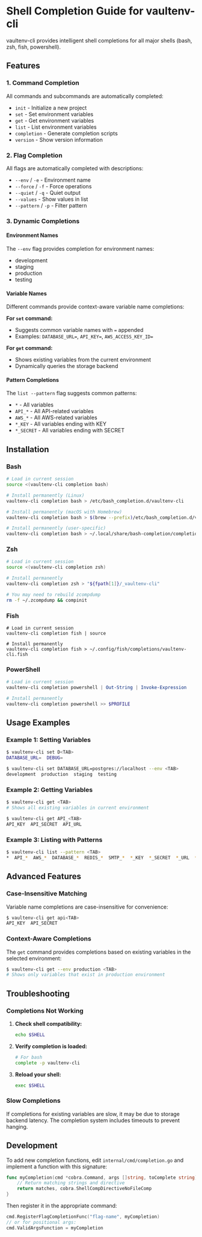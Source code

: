 # Shell Completion Guide for vaultenv-cli

vaultenv-cli provides intelligent shell completions for all major shells (bash, zsh, fish, powershell).

## Features

### 1. Command Completion
All commands and subcommands are automatically completed:
- `init` - Initialize a new project
- `set` - Set environment variables
- `get` - Get environment variables
- `list` - List environment variables
- `completion` - Generate completion scripts
- `version` - Show version information

### 2. Flag Completion
All flags are automatically completed with descriptions:
- `--env` / `-e` - Environment name
- `--force` / `-f` - Force operations
- `--quiet` / `-q` - Quiet output
- `--values` - Show values in list
- `--pattern` / `-p` - Filter pattern

### 3. Dynamic Completions

#### Environment Names
The `--env` flag provides completion for environment names:
- development
- staging
- production
- testing

#### Variable Names
Different commands provide context-aware variable name completions:

**For `set` command:**
- Suggests common variable names with `=` appended
- Examples: `DATABASE_URL=`, `API_KEY=`, `AWS_ACCESS_KEY_ID=`

**For `get` command:**
- Shows existing variables from the current environment
- Dynamically queries the storage backend

#### Pattern Completions
The `list --pattern` flag suggests common patterns:
- `*` - All variables
- `API_*` - All API-related variables
- `AWS_*` - All AWS-related variables
- `*_KEY` - All variables ending with KEY
- `*_SECRET` - All variables ending with SECRET

## Installation

### Bash
```bash
# Load in current session
source <(vaultenv-cli completion bash)

# Install permanently (Linux)
vaultenv-cli completion bash > /etc/bash_completion.d/vaultenv-cli

# Install permanently (macOS with Homebrew)
vaultenv-cli completion bash > $(brew --prefix)/etc/bash_completion.d/vaultenv-cli

# Install permanently (user-specific)
vaultenv-cli completion bash > ~/.local/share/bash-completion/completions/vaultenv-cli
```

### Zsh
```zsh
# Load in current session
source <(vaultenv-cli completion zsh)

# Install permanently
vaultenv-cli completion zsh > "${fpath[1]}/_vaultenv-cli"

# You may need to rebuild zcompdump
rm -f ~/.zcompdump && compinit
```

### Fish
```fish
# Load in current session
vaultenv-cli completion fish | source

# Install permanently
vaultenv-cli completion fish > ~/.config/fish/completions/vaultenv-cli.fish
```

### PowerShell
```powershell
# Load in current session
vaultenv-cli completion powershell | Out-String | Invoke-Expression

# Install permanently
vaultenv-cli completion powershell >> $PROFILE
```

## Usage Examples

### Example 1: Setting Variables
```bash
$ vaultenv-cli set D<TAB>
DATABASE_URL=  DEBUG=

$ vaultenv-cli set DATABASE_URL=postgres://localhost --env <TAB>
development  production  staging  testing
```

### Example 2: Getting Variables
```bash
$ vaultenv-cli get <TAB>
# Shows all existing variables in current environment

$ vaultenv-cli get API_<TAB>
API_KEY  API_SECRET  API_URL
```

### Example 3: Listing with Patterns
```bash
$ vaultenv-cli list --pattern <TAB>
*  API_*  AWS_*  DATABASE_*  REDIS_*  SMTP_*  *_KEY  *_SECRET  *_URL  *_TOKEN
```

## Advanced Features

### Case-Insensitive Matching
Variable name completions are case-insensitive for convenience:
```bash
$ vaultenv-cli get api<TAB>
API_KEY  API_SECRET
```

### Context-Aware Completions
The `get` command provides completions based on existing variables in the selected environment:
```bash
$ vaultenv-cli get --env production <TAB>
# Shows only variables that exist in production environment
```

## Troubleshooting

### Completions Not Working

1. **Check shell compatibility:**
   ```bash
   echo $SHELL
   ```

2. **Verify completion is loaded:**
   ```bash
   # For bash
   complete -p vaultenv-cli
   ```

3. **Reload your shell:**
   ```bash
   exec $SHELL
   ```

### Slow Completions
If completions for existing variables are slow, it may be due to storage backend latency. The completion system includes timeouts to prevent hanging.

## Development

To add new completion functions, edit `internal/cmd/completion.go` and implement a function with this signature:

```go
func myCompletion(cmd *cobra.Command, args []string, toComplete string) ([]string, cobra.ShellCompDirective) {
    // Return matching strings and directive
    return matches, cobra.ShellCompDirectiveNoFileComp
}
```

Then register it in the appropriate command:
```go
cmd.RegisterFlagCompletionFunc("flag-name", myCompletion)
// or for positional args:
cmd.ValidArgsFunction = myCompletion
```